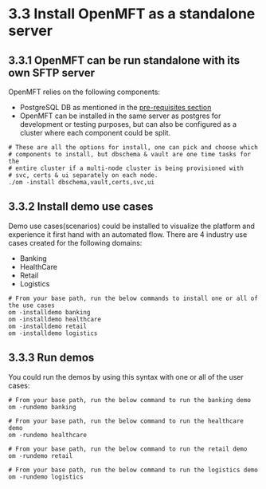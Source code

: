 # 3.3 Install OpenMFT as a standalone server

## 3.3.1 OpenMFT can be run standalone with its own SFTP server

OpenMFT relies on the following components:

* PostgreSQL DB as mentioned in the [pre-requisites section](pre-requisites.md)
* OpenMFT can be installed in the same server as postgres for development or testing purposes, but can also be configured as a cluster where each component could be split. 

```text
# These are all the options for install, one can pick and choose which 
# components to install, but dbschema & vault are one time tasks for the 
# entire cluster if a multi-node cluster is being provisioned with 
# svc, certs & ui separately on each node.
./om -install dbschema,vault,certs,svc,ui
```

## 3.3.2 Install demo use cases

Demo use cases\(scenarios\) could be installed to visualize the platform and experience it first hand with an automated flow.  There are 4 industry use cases created for the following domains:

* Banking
* HealthCare
* Retail
* Logistics

```text
# From your base path, run the below commands to install one or all of the use cases
om -installdemo banking
om -installdemo healthcare
om -installdemo retail
om -installdemo logistics
```

## 3.3.3 Run demos

You could run the demos by using this syntax with one or all of the user cases:

```text
# From your base path, run the below command to run the banking demo
om -rundemo banking
```

```text
# From your base path, run the below command to run the healthcare demo
om -rundemo healthcare
```

```text
# From your base path, run the below command to run the retail demo
om -rundemo retail
```

```text
# From your base path, run the below command to run the logistics demo
om -rundemo logistics
```


